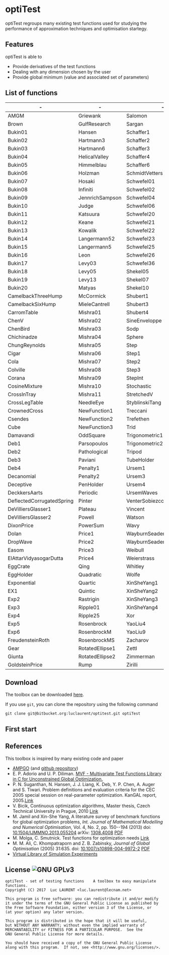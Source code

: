 optiTest 
=======
optiTest regroups many existing test functions used for studying the performance of approximation techniques and optimisation startegy.

Features
------
optiTest is able to 

* Provide derivatives of the test functions
* Dealing with any dimension chosen by the user
* Provide global minimum (value and associated set of parameters)

List of functions
------
|-|-|-|
|-----|-----|-----|
| AMGM| Griewank| Salomon|
| Brown| GulfResearch| Sargan|
| Bukin01| Hansen| Schaffer1|
| Bukin02| Hartmann3| Schaffer2|
| Bukin03| Hartmann6| Schaffer3|
| Bukin04| HelicalValley| Schaffer4|
| Bukin05| Himmelblau| Schaffer6|
| Bukin06| Holzman| SchmidtVetters|
| Bukin07| Hosaki| Schwefel01|
| Bukin08| Infiniti| Schwefel02|
| Bukin09| JennrichSampson| Schwefel04|
| Bukin10| Judge| Schwefel06|
| Bukin11| Katsuura| Schwefel20|
| Bukin12| Keane| Schwefel21|
| Bukin13| Kowalik| Schwefel22|
| Bukin14| Langermann52| Schwefel23|
| Bukin15| Langermann5| Schwefel25|
| Bukin16| Leon| Schwefel26|
| Bukin17| Levy03| Schwefel36|
| Bukin18| Levy05| Shekel05|
| Bukin19| Levy13| Shekel07|
| Bukin20| Matyas| Shekel10|
| CamelbackThreeHump| McCormick| Shubert1|
| CamelbackSixHump| MieleCantrell| Shubert3|
| CarromTable| Mishra01| Shubert4|
| ChenV| Mishra02| SineEnveloppe|
| ChenBird| Mishra03| Sodp|
| Chichinadze| Mishra04| Sphere|
| ChungReynolds| Mishra05| Step|
| Cigar| Mishra06| Step1|
| Cola| Mishra07| Step2|
| Colville| Mishra08| Step3|
| Corana| Mishra09| StepInt|
| CosineMixture| Mishra10| Stochastic|
| CrossInTray| Mishra11| StretchedV|
| CrossLegTable| NeedleEye| StyblinskiTang|
| CrownedCross| NewFunction1| Treccani|
| Csendes| NewFunction2| Trefethen|
| Cube| NewFunction3| Trid|
| Damavandi| OddSquare| Trigonometric1|
| Deb1| Parsopoulos| Trigonometric2|
| Deb2| Pathological| Tripod|
| Deb3| Paviani| TubeHolder|
| Deb4| Penalty1| Ursem1|
| Decanomial| Penalty2| Ursem3|
| Deceptive| PenHolder| Ursem4|
| DeckkersAarts| Periodic| UrsemWaves|
| DeflectedCorrugatedSpring| Pinter| VenterSobiezcczanskiSobieski|
| DeVilliersGlasser1| Plateau| Vincent|
| DeVilliersGlasser2| Powell| Watson|
| DixonPrice| PowerSum| Wavy|
| Dolan| Price1| WayburnSeader1|
| DropWave| Price2| WayburnSeader2|
| Easom| Price3| Weibull|
| ElAttarVidyasogarDutta| Price4| Weierstrass|
| EggCrate| Qing| Whitley|
| EggHolder| Quadratic| Wolfe|
| Exponential| Quartic| XinSheYang1|
| EX1| Quintic| XinSheYang2|
| Exp2| Rastrigin| XinSheYang3|
| Exp3| Ripple01| XinSheYang4|
| Exp4| Ripple25| Xor|
| Exp5| Rosenbrock| YaoLiu4|
| Exp6| RosenbrockM| YaoLiu9|
| FreudensteinRoth| RosenbrockMS| Zacharov|
| Gear| RotatedEllipse1| Zettl|
| Giunta| RotatedEllipse2| Zimmerman|
| GoldsteinPrice| Rump| Zirilli|

Download
------

The toolbox can be downloaded [here](https://bitbucket.org/luclaurent/optitest/downloads).

If you use `git`, you can clone the repository using the following command

    git clone git@bitbucket.org:luclaurent/optitest.git optiTest


First start
------






References
----
This toolbox is inspired by many existing code and paper

* [AMPGO](http://infinity77.net/global_optimization/index.html) (and [github repository](https://github.com/andyfaff/ampgo/))
* E. P. Adorio and U. P. Diliman. [MVF - Multivariate Test Functions Library in C for Unconstrained Global Optimization.](https://www.google.fr/url?sa=t&rct=j&q=&esrc=s&source=web&cd=1&cad=rja&uact=8&ved=0ahUKEwi2j_iz8sbTAhWG0hoKHfYLAncQFggnMAA&url=http%3A%2F%2Fwww.geocities.ws%2Feadorio%2Fmvf.pdf&usg=AFQjCNE7AMN9NpxLz2UGDInWKcwMeC120g&sig2=trbG1un24A4RfYCPdifjuA)
* P. N. Suganthan, N. Hansen, J. J. Liang, K. Deb, Y. P. Chen, A. Auger and S. Tiwari. Problem definitions and evaluation criteria for the CEC 2005 special session on real-parameter optimization. KanGAL report, 2005.[Link](https://www.lri.fr/~hansen/Tech-Report-May-30-05.pdf)
* V. Bicik, Continuous optimization algorithms, Master thesis, Czech Technical University in Prague, 2010 [Link](https://dip.felk.cvut.cz/browse/pdfcache/bicikvla_2010dipl.pdf)
* M. Jamil and Xin-She Yang, A literature survey of benchmark functions for global optimization problems, *Int. Journal of Mathematical Modelling and Numerical Optimisation*, Vol. 4, No. 2, pp. 150--194 (2013) doi: [10.1504/IJMMNO.2013.055204](http://dx.doi.org/10.1504/IJMMNO.2013.055204) arXiv: [1308.4008](https://arxiv.org/abs/1308.4008) [PDF](https://arxiv.org/pdf/1308.4008.pdf)
* M. Molga, C. Smutnick. Test functions for optimization needs [Link](http://new.zsd.iiar.pwr.wroc.pl/files/docs/functions.pdf)
* M. M. Ali, C. Khompatraporn and Z. B. Zabinsky, *Journal of Global Optimisation* (2005) 31:635. doi: [10.1007/s10898-004-9972-2](http://dx.doi.org/10.1007/s10898-004-9972-2) [PDF](http://folk.uib.no/ssu029/Pdf_file/Ali05.pdf)
* [Virtual Library of Simulation Experiments](https://www.sfu.ca/~ssurjano/other.html)

License ![GNU GPLv3](http://www.gnu.org/graphics/gplv3-88x31.png)
----

    optiTest - set of testing functions    A toolbox to easy manipulate functions.
    Copyright (C) 2017  Luc LAURENT <luc.laurent@lecnam.net>

    This program is free software: you can redistribute it and/or modify
    it under the terms of the GNU General Public License as published by
    the Free Software Foundation, either version 3 of the License, or
    (at your option) any later version.

    This program is distributed in the hope that it will be useful,
    but WITHOUT ANY WARRANTY; without even the implied warranty of
    MERCHANTABILITY or FITNESS FOR A PARTICULAR PURPOSE.  See the
    GNU General Public License for more details.

    You should have received a copy of the GNU General Public License
    along with this program.  If not, see <http://www.gnu.org/licenses/>.